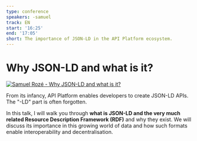 ```yaml
---
type: conference
speakers: -samuel
track: EN
start: '16:25'
end: '17:05'
short: The importance of JSON-LD in the API Platform ecosystem.
---
```


# Why JSON-LD and what is it?

[![Samuel Rozé - Why JSON-LD and what is it?](https://img.youtube.com/vi/zuPYqOsT-aw/0.jpg)](https://www.youtube.com/watch?v=zuPYqOsT-aw&list=PL3hoUDjLa7eSo7-CAyiirYfhJe4h_Wxs4&index=8)

From its infancy, API Platform enables developers to create JSON-LD APIs. The "-LD" part is often forgotten.

In this talk, I will walk you through **what is JSON-LD and the very much related Resource Description Framework (RDF)** and why they exist. We will discuss its importance in this growing world of data and how such formats enable interoperability and decentralisation.
